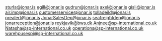 sturla@jonar.is
egill@jonar.is
gudrun@jonar.is
axel@jonar.is
gisli@jonar.is
air.imp@jonar.is
customerservice@jonar.is
tolladeild@jonar.is
prealert@jonar.is
JonarSalesDep@jonar.is
seafreightdep@jonar.is
jonarreception@jonar.is
reykjavik@bws.dk
Anjnee@sp-international.co.uk
Natasha@sp-international.co.uk
operations@sp-international.co.uk
warehpusespi@sp-international.co.uk

